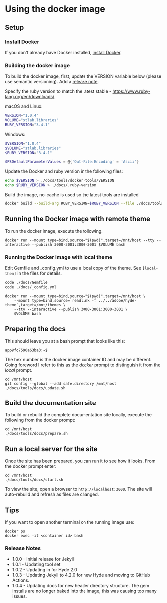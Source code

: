 # Using the docker image

## Setup

### Install Docker

If you don't already have Docker installed, [install Docker](https://docs.docker.com/get-docker/).

### Building the docker image

To build the docker image, first, update the VERSION variable below (please use semantic versioning). Add a [release note](#release-notes).

Specify the ruby version to match the latest stable - https://www.ruby-lang.org/en/downloads/

macOS and Linux:

```bash
VERSION="1.0.4"
VOLUME="stlab.libraries"
RUBY_VERSION="3.4.1"
```

Windows:

```powershell
$VERSION="1.0.4"
$VOLUME="stlab.libraries"
$RUBY_VERSION="3.4.1"

$PSDefaultParameterValues = @{'Out-File:Encoding' = 'Ascii'}
```

Update the Docker and ruby version in the following files:

```bash
echo $VERSION > ./docs/tools/docker-tools/VERSION
echo $RUBY_VERSION > ./docs/.ruby-version
```

Build the image, no-cache is used so the latest tools are installed

```bash
docker build --build-arg RUBY_VERSION=$RUBY_VERSION --file ./docs/tools/docker-tools/Dockerfile --tag $VOLUME . --no-cache
```

## Running the Docker image with remote theme

To run the docker image, execute the following.

```
docker run --mount type=bind,source="$(pwd)",target=/mnt/host --tty --interactive --publish 3000-3001:3000-3001 $VOLUME bash
```

### Running the Docker image with local theme

Edit Gemfile and _config.yml to use a local copy of the theme. See `[local-them]` in the files for details.

```bash
code ./docs/Gemfile
code ./docs/_config.yml
```

```
docker run --mount type=bind,source="$(pwd)",target=/mnt/host \
    --mount type=bind,source=`readlink -f ../../adobe/hyde-theme`,target=/mnt/themes \
    --tty --interactive --publish 3000-3001:3000-3001 \
    $VOLUME bash
```

## Preparing the docs

This should leave you at a bash prompt that looks like this:

```
app@fc7590a63ba3:~$
```

The hex number is the docker image container ID and may be different. Going foreword I refer to this as the _docker_ prompt to distinguish it from the _local_ prompt.

```
cd /mnt/host
git config --global --add safe.directory /mnt/host
./docs/tools/docs/update.sh
```

## Build the documentation site

To build or rebuild the complete documentation site locally, execute the following from the docker prompt:

```
cd /mnt/host
./docs/tools/docs/prepare.sh
```

## Run a local server for the site

Once the site has been prepared, you can run it to see how it looks. From the docker prompt enter:

```
cd /mnt/host
./docs/tools/docs/start.sh
```

To view the site, open a browser to `http://localhost:3000`. The site will auto-rebuild and refresh as files are changed.

## Tips

If you want to open another terminal on the running image use:

```
docker ps
docker exec -it <container id> bash
```

### Release Notes

- 1.0.0 - Initial release for Jekyll
- 1.0.1 - Updating tool set
- 1.0.2 - Updating in for Hyde 2.0
- 1.0.3 - Updating Jekyll to 4.2.0 for new Hyde and moving to GitHub Actions.
- 1.0.4 - Updating docs for new header directory structure. The gem installs are no longer baked into the image, this was causing too many issues.
